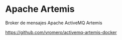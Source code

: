 # Apache Artemis
Broker de mensajes Apache ActiveMQ Artemis

https://github.com/vromero/activemq-artemis-docker